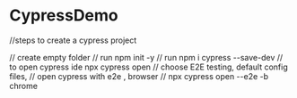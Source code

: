 # CypressDemo
//steps to create a cypress project 

// create empty folder 
//  run npm init -y 
// run npm i cypress --save-dev
// to open cypress ide npx cypress open 
// choose E2E testing, default config files, 
// open cypress with e2e , browser 
//  npx cypress open --e2e -b chrome
